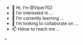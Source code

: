 - 👋 Hi, I’m @Viper702
- 👀 I’m interested in ...
- 🌱 I’m currently learning ...
- 💞️ I’m looking to collaborate on ...
- 📫 Hdow to reach me ...

<!---
Viper702/Viper702 is a ✨ special ✨ repository because its `README.md` (this file) appears on your GitHub profile.
You can click the Preview link to take a look at your changes.
--->
"

